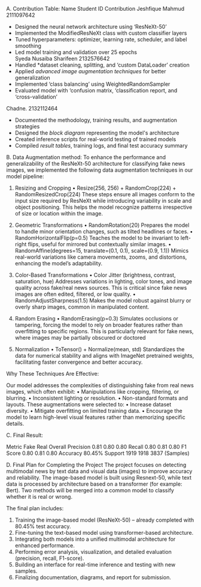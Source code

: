 A.	Contribution Table:
Name	Student ID	Contribution
Jeshfique Mahmud	2111097642	
- Designed the neural network architecture using ‘ResNeXt-50’  
- Implemented the ModifiedResNeXt class with custom classifier layers  
- Tuned hyperparameters: optimizer, learning rate, scheduler, and label smoothing  
- Led model training and validation over 25 epochs  
Syeda Nusaiba Sharifeen	2132576642
- Handled *dataset cleaning, splitting, and ‘custom DataLoader’ creation  
- Applied *advanced image augmentation techniques* for better generalization  
- Implemented ‘class balancing’ using WeightedRandomSampler  
- Evaluated model with ‘confusion matrix, ‘classification report, and ‘cross-validation’

Chadne.	2132112464
- Documented the methodology, training results, and augmentation strategies  
- Designed the *block diagram* representing the model's architecture  
- Created inference scripts for real-world testing of trained models  
- Compiled *result tables*, training logs, and final test accuracy summary  



B.	Data Augmentation method:
To enhance the performance and generalizability of the ResNeXt-50 architecture for classifying fake news images, we implemented the following data augmentation techniques in our model pipeline:
1.	Resizing and Cropping
•	Resize(256, 256) + RandomCrop(224) + RandomResizedCrop(224)
These steps ensure all images conform to the input size required by ResNeXt while introducing variability in scale and object positioning. This helps the model recognize patterns irrespective of size or location within the image.

2.	Geometric Transformations
•	RandomRotation(20)
Prepares the model to handle minor orientation changes, such as tilted headlines or faces.
•	RandomHorizontalFlip(p=0.5)
Teaches the model to be invariant to left-right flips, useful for mirrored but contextually similar images.
•	RandomAffine(degrees=15, translate=(0.1, 0.1), scale=(0.9, 1.1))
Mimics real-world variations like camera movements, zooms, and distortions, enhancing the model’s adaptability.

 
 3. Color-Based Transformations
•	Color Jitter (brightness, contrast, saturation, hue) 
 Addresses variations in lighting, color tones, and image quality across fake/real news sources. This is critical since fake news images are often edited, filtered, or low quality.
•	RandomAdjustSharpness(1.5) 
 Makes the model robust against blurry or overly sharp images, common in manipulated content.
4.	Random Erasing
•	RandomErasing(p=0.3)
Simulates occlusions or tampering, forcing the model to rely on broader features rather than overfitting to specific regions. This is particularly relevant for fake news, where images may be partially obscured or doctored
5.	Normalization
•	ToTensor() + Normalize(mean, std)
Standardizes the data for numerical stability and aligns with ImageNet pretrained weights, facilitating faster convergence and better accuracy.

Why These Techniques Are Effective:

Our model addresses the complexities of distinguishing fake from real news images, which often exhibit:
•	Manipulations like cropping, filtering, or blurring.
•	Inconsistent lighting or resolution.
•	Non-standard formats and layouts.
These augmentations were selected to:
•	Increase dataset diversity.
•	Mitigate overfitting on limited training data.
•	Encourage the model to learn high-level visual features rather than memorizing specific details.




C.	Final Result:




Metric	  Fake	 Real	 Overall
Precision 0.81	0.80	0.80
Recall	  0.80	0.81	0.80
F1 Score	0.80	0.81	0.80
Accuracy			80.45%
Support 	1919	1918	3837
(Samples)





D.	Final Plan for Completing the Project
The project focuses on detecting multimodal news by text data and visual data (images) to improve accuracy and reliability. 
The image-based model is built using Resnext-50, while text data is processed by architecture based on a transformer (for example: Bert).
Two methods will be merged into a common model to classify whether it is real or wrong.




The final plan includes:
1.	Training the image-based model (ResNeXt-50) – already completed with 80.45% test accuracy.
2.	Fine-tuning the text-based model using transformer-based architecture.
3.	Integrating both models into a unified multimodal architecture for enhanced performance.
4.	Performing error analysis, visualization, and detailed evaluation (precision, recall, F1-score).
5.	Building an interface for real-time inference and testing with new samples.
6.	Finalizing documentation, diagrams, and report for submission.


